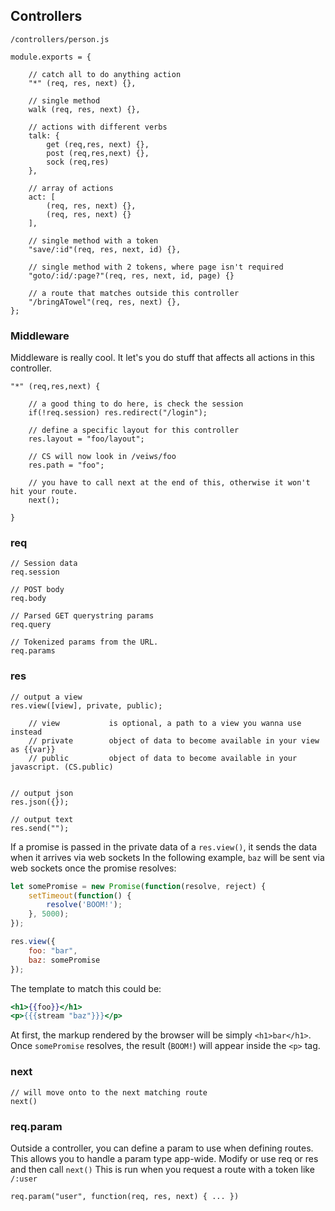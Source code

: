 ## Controllers
`/controllers/person.js`

    module.exports = {

        // catch all to do anything action
        "*" (req, res, next) {},

        // single method
        walk (req, res, next) {},

        // actions with different verbs
        talk: {
            get (req,res, next) {},
            post (req,res,next) {},
            sock (req,res)
        },

        // array of actions
        act: [
            (req, res, next) {},
            (req, res, next) {}
        ],

        // single method with a token
        "save/:id"(req, res, next, id) {},

        // single method with 2 tokens, where page isn't required
        "goto/:id/:page?"(req, res, next, id, page) {}

        // a route that matches outside this controller
        "/bringATowel"(req, res, next) {},
    };


### Middleware
Middleware is really cool.  It let's you do stuff that affects all actions in this controller.

    "*" (req,res,next) {

    	// a good thing to do here, is check the session
    	if(!req.session) res.redirect("/login");

    	// define a specific layout for this controller
    	res.layout = "foo/layout";

    	// CS will now look in /veiws/foo
    	res.path = "foo";

    	// you have to call next at the end of this, otherwise it won't hit your route.
    	next();

    }

### req

    // Session data
    req.session

    // POST body
    req.body

    // Parsed GET querystring params
    req.query

    // Tokenized params from the URL.
    req.params

### res

    // output a view
    res.view([view], private, public);

        // view           is optional, a path to a view you wanna use instead
        // private        object of data to become available in your view  as {{var}}
        // public         object of data to become available in your javascript. (CS.public)


    // output json
    res.json({});

    // output text
    res.send("");

If a promise is passed in the private data of a `res.view()`, it sends the data when it arrives via web sockets
In the following example, `baz` will be sent via web sockets once the promise resolves:

```js
let somePromise = new Promise(function(resolve, reject) {
    setTimeout(function() {
        resolve('BOOM!');
    }, 5000);
});

res.view({
    foo: "bar",
    baz: somePromise
});
```

The template to match this could be:

```handlebars
<h1>{{foo}}</h1>
<p>{{{stream "baz"}}}</p>
```

At first, the markup rendered by the browser will be simply `<h1>bar</h1>`.
Once `somePromise` resolves, the result (`BOOM!`) will appear inside the `<p>` tag.


### next

    // will move onto to the next matching route
    next()

### req.param
Outside a controller, you can define a param to use when defining routes.
This allows you to handle a param type app-wide.
Modify or use req or res and then call `next()`
This is run when you request a route with a token like `/:user`

	req.param("user", function(req, res, next) { ... })
